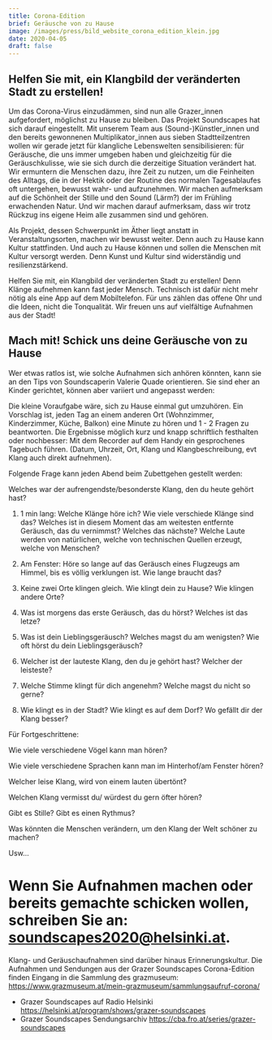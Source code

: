 ```yaml
---
title: Corona-Edition
brief: Geräusche von zu Hause
image: /images/press/bild_website_corona_edition_klein.jpg
date: 2020-04-05
draft: false
---
```


## Helfen Sie mit, ein Klangbild der veränderten Stadt zu erstellen!


Um das Corona-Virus einzudämmen, sind nun alle Grazer_innen aufgefordert, möglichst zu Hause zu bleiben. Das Projekt Soundscapes hat sich darauf eingestellt. Mit unserem Team aus (Sound-)Künstler_innen und den bereits gewonnenen Multiplikator_innen aus sieben Stadtteilzentren wollen wir gerade jetzt für klangliche Lebenswelten sensibilisieren: für Geräusche, die uns immer umgeben haben und gleichzeitig für die Geräuschkulisse, wie sie sich durch die derzeitige Situation verändert hat. Wir ermuntern die Menschen dazu, ihre Zeit zu nutzen, um die Feinheiten des Alltags, die in der Hektik oder der Routine des normalen Tagesablaufes oft untergehen, bewusst wahr- und aufzunehmen. Wir machen aufmerksam auf die Schönheit der Stille und den Sound (Lärm?) der im Frühling erwachenden Natur. Und wir machen darauf aufmerksam, dass wir trotz Rückzug ins eigene Heim alle zusammen sind und gehören.

Als Projekt, dessen Schwerpunkt im Äther liegt anstatt in Veranstaltungsorten, machen wir bewusst weiter. Denn auch zu Hause kann Kultur stattfinden. Und auch zu Hause können und sollen die Menschen mit Kultur versorgt werden. Denn Kunst und Kultur sind widerständig und resilienzstärkend.

Helfen Sie mit, ein Klangbild der veränderten Stadt zu erstellen! Denn Klänge aufnehmen kann fast jeder Mensch. Technisch ist dafür nicht mehr nötig als eine App auf dem Mobiltelefon. Für uns zählen das offene Ohr und die Ideen, nicht die Tonqualität. Wir freuen uns auf vielfältige Aufnahmen aus der Stadt!

## Mach mit! Schick uns deine Geräusche von zu Hause

Wer etwas ratlos ist, wie solche Aufnahmen sich anhören könnten, kann sie an den Tips von Soundscaperin Valerie Quade orientieren. Sie sind eher an Kinder gerichtet, können aber variiert und angepasst werden:

Die kleine Voraufgabe wäre, sich zu Hause einmal gut umzuhören. Ein Vorschlag ist, jeden Tag an einem anderen Ort (Wohnzimmer, Kinderzimmer, Küche, Balkon) eine Minute zu hören und 1 - 2 Fragen zu beantworten. Die Ergebnisse möglich kurz und knapp schriftlich festhalten oder nochbesser: Mit dem Recorder auf dem Handy ein gesprochenes Tagebuch führen. (Datum, Uhrzeit, Ort, Klang und Klangbeschreibung, evt Klang auch direkt aufnehmen). 

Folgende Frage kann jeden Abend beim Zubettgehen gestellt werden: 

Welches war der aufrengendste/besonderste Klang, den du heute gehört hast? 

1. 1 min lang: Welche Klänge höre ich? Wie viele verschiede Klänge sind das? Welches ist in diesem Moment das am weitesten entfernte Geräusch, das du vernimmst? Welches das nächste? Welche Laute werden von natürlichen, welche von technischen Quellen erzeugt, welche von Menschen? 

2. Am Fenster: Höre so lange auf das Geräusch eines Flugzeugs am Himmel, bis es völlig verklungen ist. Wie lange braucht das? 

3. Keine zwei Orte klingen gleich. Wie klingt dein zu Hause? Wie klingen andere Orte? 

4. Was ist morgens das erste Geräusch, das du hörst? Welches ist das letze? 

5. Was ist dein Lieblingsgeräusch? Welches magst du am wenigsten? Wie oft hörst du dein Lieblingsgeräusch? 

6. Welcher ist der lauteste Klang, den du je gehört hast? Welcher der leisteste? 

7. Welche Stimme klingt für dich angenehm? Welche magst du nicht so gerne? 

8. Wie klingt es in der Stadt? Wie klingt es auf dem Dorf? Wo gefällt dir der Klang besser? 

Für Fortgeschrittene: 

Wie viele verschiedene Vögel kann man hören? 

Wie viele verschiedene Sprachen kann man im Hinterhof/am Fenster hören? 

Welcher leise Klang, wird von einem lauten übertönt? 

Welchen Klang vermisst du/ würdest du gern öfter hören? 

Gibt es Stille? Gibt es einen Rythmus? 

Was könnten die Menschen verändern, um den Klang der Welt schöner zu machen? 

Usw... 

# Wenn Sie Aufnahmen machen oder bereits gemachte schicken wollen, schreiben Sie an: soundscapes2020@helsinki.at. 

Klang- und Geräuschaufnahmen sind darüber hinaus Erinnerungskultur. Die Aufnahmen und Sendungen aus der Grazer Soundscapes Corona-Edition finden Eingang in die Sammlung des grazmuseum: https://www.grazmuseum.at/mein-grazmuseum/sammlungsaufruf-corona/



* Grazer Soundscapes auf Radio Helsinki https://helsinki.at/program/shows/grazer-soundscapes
* Grazer Soundscapes Sendungsarchiv https://cba.fro.at/series/grazer-soundscapes
